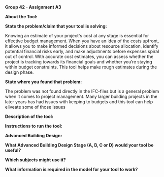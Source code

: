 **Group 42 - Assignment A3**

**About the Tool:**

**State the problem/claim that your tool is solving:**

Knowing an estimate of your project's cost at any stage is essential for effective budget management. When you have an idea of the costs upfront, it allows you to make informed decisions about resource allocation, identify potential financial risks early, and make adjustments before expenses spiral out of control. With accurate cost estimates, you can assess whether the project is tracking towards its financial goals and whether you’re staying within budget constraints. This tool helps make rough estimates during the design phase. 

**State where you found that problem:**

The problem was not found directly in the IFC-files but is a general problem when it comes to project management. Many larger building projects in the later years has had issues with keeping to budgets and this tool can help eliveate some of those issues

**Description of the tool:**

**Instructions to run the tool:**

**Advanced Building Design:** 

**What Advanced Building Design Stage (A, B, C or D) would your tool be useful?**

**Which subjects might use it?** 

**What information is required in the model for your tool to work?** 

